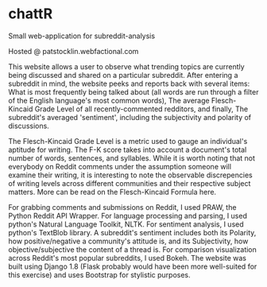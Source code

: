 # chattR

Small web-application for subreddit-analysis

Hosted @ patstocklin.webfactional.com

This website allows a user to observe what trending topics are currently being discussed and shared on a particular subreddit. After entering a subreddit in mind, the website peeks and reports back with several items: 
	 What is most frequently being talked about (all words are run through a filter of the English language's most common words),
		The average Flesch-Kincaid Grade Level of all recently-commented redditors, and finally,
		The subreddit's averaged 'sentiment', including the subjectivity and polarity of discussions.
	


The Flesch-Kincaid Grade Level is a metric used to gauge an individual's aptitude for writing. The F-K score takes into account a document's total number of words, sentences, and syllables. While it is worth noting that not everybody on Reddit comments under the assumption someone will examine their writing, it is interesting to note the observable discrepencies of writing levels across different communities and their respective subject matters. More can be read on the Flesch-Kincaid Formula here.



For grabbing comments and submissions on Reddit, I used PRAW, the Python Reddit API Wrapper. For language processing and parsing, I used python's Natural Language Toolkit, NLTK. For sentiment analysis, I used python's TextBlob library. A subreddit's sentiment includes both its Polarity, how positive/negative a community's attitude is, and its Subjectivity, how objective/subjective the content of a thread is. For comparison visualization across Reddit's most popular subreddits, I used Bokeh. The website was built using Django 1.8 (Flask probably would have been more well-suited for this exercise) and uses Bootstrap for stylistic purposes.
